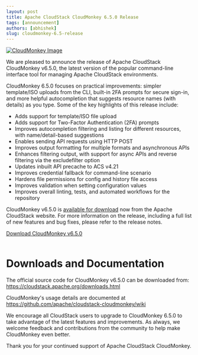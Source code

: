 ```yaml
---
layout: post
title: Apache CloudStack CloudMonkey 6.5.0 Release
tags: [announcement]
authors: [abhishek]
slug: cloudmonkey-6.5-release
---
```


[![](/img/banner.svg "CloudMonkey Image")](/blog/cloudmonkey-6.5-release)

We are pleased to announce the release of Apache CloudStack CloudMonkey v6.5.0,
the latest version of the popular command-line interface tool for managing
Apache CloudStack environments.

<!-- truncate -->

CloudMonkey 6.5.0 focuses on practical improvements: simpler template/ISO
uploads from the CLI, built-in 2FA prompts for secure sign-in, and more helpful
autocompletion that suggests resource names (with details) as you type.
Some of the key highlights of this release include:

- Adds support for template/ISO file upload
- Adds support for Two-Factor Authentication (2FA) prompts
- Improves autocompletion filtering and listing for different
resources, with name/detail-based suggestions
- Enables sending API requests using HTTP POST
- Improves output formatting for multiple formats and asynchronous APIs
- Enhances filtering output, with support for async APIs and reverse
filtering via the excludefilter option
- Updates inbuilt API precache to ACS v4.21
- Improves credential fallback for command-line scenario
- Hardens file permissions for config and history file access
- Improves validation when setting configuration values
- Improves overall linting, tests, and automated workflows for the repository

CloudMonkey v6.5.0 is [available for download](https://cloudstack.apache.org/downloads.html)
now from the Apache CloudStack website. For more information on the release, including a full list
of new features and bug fixes, please refer to the release notes.

<a class="button button--primary" href="https://github.com/apache/cloudstack-cloudmonkey/releases/tag/6.5.0" target="_blank">Download CloudMonkey v6.5.0</a>
<br/>
<br/>

# Downloads and Documentation

The official source code for CloudMonkey v6.5.0 can be downloaded from:
https://cloudstack.apache.org/downloads.html

CloudMonkey's usage details are documented at
https://github.com/apache/cloudstack-cloudmonkey/wiki

We encourage all CloudStack users to upgrade to CloudMonkey 6.5.0 to take
advantage of the latest features and improvements. As always, we welcome
feedback and contributions from the community to help make CloudMonkey even
better.

Thank you for your continued support of Apache CloudStack CloudMonkey.
